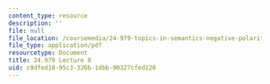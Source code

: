 ```yaml
---
content_type: resource
description: ''
file: null
file_location: /coursemedia/24-979-topics-in-semantics-negative-polarity-items-fall-2018/c9dfed1095c3326b1dbb90327cfed120_MIT24_979F18_lec8.pdf
file_type: application/pdf
resourcetype: Document
title: 24.979 Lecture 8
uid: c9dfed10-95c3-326b-1dbb-90327cfed120
---
```

